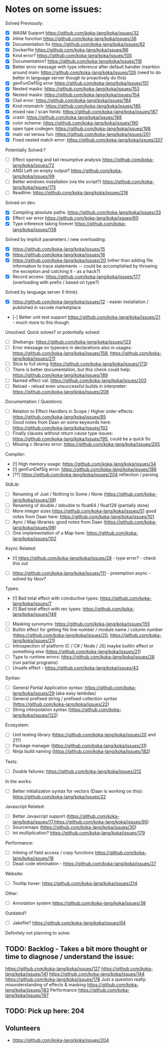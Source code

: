 # Notes on some issues:
Solved Previously:
- [x] WASM Support https://github.com/koka-lang/koka/issues/32
- [x] Inline function https://github.com/koka-lang/koka/issues/36
- [x] Documentation fix https://github.com/koka-lang/koka/issues/92
- [x] Dockerfile https://github.com/koka-lang/koka/issues/96
- [x] Kind error? https://github.com/koka-lang/koka/issues/105
- [x] Documentation? https://github.com/koka-lang/koka/issues/118
- [x] Better error message with type inference after default handler insertion around main: https://github.com/koka-lang/koka/issues/126 (need to do better in language server though to proactively do this)
- [x] genFunDefSig error https://github.com/koka-lang/koka/issues/151
- [x] Nested masks: https://github.com/koka-lang/koka/issues/153
- [x] Nested masks: https://github.com/koka-lang/koka/issues/154
- [x] Ctail error: https://github.com/koka-lang/koka/issues/184
- [x] Kind mismatch: https://github.com/koka-lang/koka/issues/185
- [x] mixed raw / scan fields: https://github.com/koka-lang/koka/issues/187
- [x] crash: https://github.com/koka-lang/koka/issues/188
- [x] color scheme: https://github.com/koka-lang/koka/issues/190
- [x] open type codegen: https://github.com/koka-lang/koka/issues/198
- [x] main val versus fun: https://github.com/koka-lang/koka/issues/201
- [x] Fixed nested match error: https://github.com/koka-lang/koka/issues/207

Potentially Solved:?
- [ ] Effect opening and tail resumptive analysis https://github.com/koka-lang/koka/issues/72
- [ ] ANSI Left on empty output? https://github.com/koka-lang/koka/issues/99
- [ ] Better windows installation (via the script?) https://github.com/koka-lang/koka/issues/175
- [ ] Readline: https://github.com/koka-lang/koka/issues/216

Solved on dev:
- [x] Compiling absolute paths: https://github.com/koka-lang/koka/issues/33
- [x] Effect var error https://github.com/koka-lang/koka/issues/60
- [x] Type inference taking forever https://github.com/koka-lang/koka/issues/138

Solved by implicit parameters / new overloading:
- [x] https://github.com/koka-lang/koka/issues/15
- [x] https://github.com/koka-lang/koka/issues/16
- [x] https://github.com/koka-lang/koka/issues/20 
  (other than adding file information to trace statements -- could be accomplished by throwing the exception and catching it - as a hack?)
- [x] Record access: https://github.com/koka-lang/koka/issues/177 (overloading with prefix / based on type?)

Solved by language server (I think):
- [x] https://github.com/koka-lang/koka/issues/12 - easier installation / published in vscode marketplace
- [-] Better unit test support https://github.com/koka-lang/koka/issues/21 - much more to this though

Unsolved:
Quick solves? or potentially solved:
- [ ] Shebangs: https://github.com/koka-lang/koka/issues/123
- [ ] Error message on typevars in declarations also in usages: https://github.com/koka-lang/koka/issues/158, https://github.com/koka-lang/koka/issues/211
- [ ] Slice to full string (https://github.com/koka-lang/koka/issues/173)
- [ ] There is better documentation, but this check could help: https://github.com/koka-lang/koka/issues/189
- [ ] Named effect val: https://github.com/koka-lang/koka/issues/203
- [ ] Reload - reload even unsuccessful builds in interpreter: https://github.com/koka-lang/koka/issues/208

Documentation / Questions:
- [ ] Relation to Effect Handlers in Scope / Higher order effects: https://github.com/koka-lang/koka/issues/85
- [ ] Good notes from Daan on some keywords here: https://github.com/koka-lang/koka/issues/102
- [ ] Finally clauses without return cause type issues: https://github.com/koka-lang/koka/issues/195, could be a quick fix
- [ ] Missing c libraries error: https://github.com/koka-lang/koka/issues/205

Compiler:
- [!] High memory usage: https://github.com/koka-lang/koka/issues/34
- [!] genFunDefSig error: https://github.com/koka-lang/koka/issues/186
- [??] https://github.com/koka-lang/koka/issues/204 reflection / parsing

StdLib:
- [ ] Renaming of Just / Nothing to Some / None (https://github.com/koka-lang/koka/issues/39)
- [ ] Renaming of double / ddouble to float64 / float128 (partially done)
- [ ] More integer sizes https://github.com/koka-lang/koka/issues/51 good notes from Daan here: https://github.com/koka-lang/koka/issues/101
- [ ] Aync / Map libraries: good notes from Daan (https://github.com/koka-lang/koka/issues/98)
- [ ] One implementation of a Map here: https://github.com/koka-lang/koka/issues/102

Async Related:
- [!] https://github.com/koka-lang/koka/issues/28 - type error? - check this out
- [ ] https://github.com/koka-lang/koka/issues/111 - preemption async - solved by libuv?

Types:
- [!] Bad total effect with coinductive types: https://github.com/koka-lang/koka/issues/7
- [!] Bad total effect with rec types: https://github.com/koka-lang/koka/issues/149
- [ ] Masking synonyms: https://github.com/koka-lang/koka/issues/155
- [ ] Builtin effect for getting file line number / module name / column number (https://github.com/koka-lang/koka/issues/20, https://github.com/koka-lang/koka/issues/21)
- [ ] Introspection of platform (C / C# / Node / JS) maybe builtin effect or something else (https://github.com/koka-lang/koka/issues/21) 
- [ ] Type to runtime errors: https://github.com/koka-lang/koka/issues/26 (run partial programs)
- [ ] Unsafe effect - https://github.com/koka-lang/koka/issues/43

Syntax:
- [ ] General Partial Application syntax: https://github.com/koka-lang/koka/issues/29 (aka easy lambdas)
- [ ] General prefixed string / prefixed collection syntax (https://github.com/koka-lang/koka/issues/22)
- [ ] String interpolation syntax (https://github.com/koka-lang/koka/issues/122)

Ecosystem:
- [ ] Unit testing library (https://github.com/koka-lang/koka/issues/20 and 21?)
- [ ] Package manager (https://github.com/koka-lang/koka/issues/31)
- [ ] Ninja build naming (https://github.com/koka-lang/koka/issues/182)

Tests:
- [ ] Double failures: https://github.com/koka-lang/koka/issues/212

In the works:
- [ ] Better initialization syntax for vectors (Daan is working on this): https://github.com/koka-lang/koka/issues/22

Javascript Related:
- [ ] Better Javascript support (https://github.com/koka-lang/koka/issues/17,https://github.com/koka-lang/koka/issues/95)
- [ ] Sourcemaps (https://github.com/koka-lang/koka/issues/30)
- [ ] Int multiplication? https://github.com/koka-lang/koka/issues/179

Performance:
- [ ] Inlining of field access / copy functions https://github.com/koka-lang/koka/issues/18
- [ ] Dead code elimination - https://github.com/koka-lang/koka/issues/27

Website:
- [ ] Tooltip hover: https://github.com/koka-lang/koka/issues/214

Other:
- [ ] Annotation system https://github.com/koka-lang/koka/issues/38

Outdated?
- [ ] Jakefile? https://github.com/koka-lang/koka/issues/64

Definitely not planning to solve:

## TODO: Backlog - Takes a bit more thought or time to diagnose / understand the issue:
https://github.com/koka-lang/koka/issues/127
https://github.com/koka-lang/koka/issues/141
https://github.com/koka-lang/koka/issues/144
https://github.com/koka-lang/koka/issues/178
Just a question really: misunderstanding of effects & masking
https://github.com/koka-lang/koka/issues/183
Performance
https://github.com/koka-lang/koka/issues/197

## TODO: Pick up here: 204



## Volunteers
- https://github.com/koka-lang/koka/issues/204